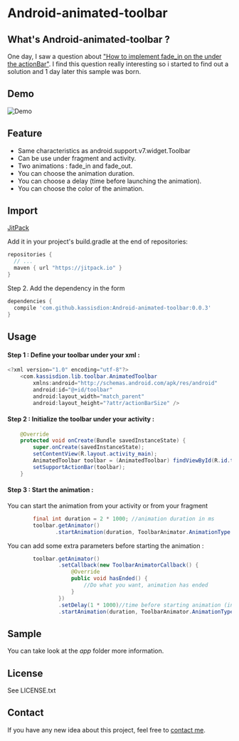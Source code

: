 # Android-animated-toolbar

## What's Android-animated-toolbar ?
One day, I saw a question about ["How to implement fade_in on the under the actionBar"](http://stackoverflow.com/a/32800153/5215998).
I find this question really interesting so i started to find out a solution and 1 day later this sample was born.

## Demo
![Demo](http://img11.hostingpics.net/pics/879507animatedToolbar.gif)

## Feature
* Same characteristics as android.support.v7.widget.Toolbar
* Can be use under fragment and activity.
* Two animations : fade_in and fade_out.
* You can choose the animation duration.
* You can choose a delay (time before launching the animation).
* You can choose the color of the animation.

## Import
[JitPack](https://jitpack.io/)

Add it in your project's build.gradle at the end of repositories:

```gradle
repositories {
  // ...
  maven { url "https://jitpack.io" }
}
```

Step 2. Add the dependency in the form

```gradle
dependencies {
  compile 'com.github.kassisdion:Android-animated-toolbar:0.0.3'
}
```

## Usage
#### Step 1 : Define your toolbar under your xml :

```java
<?xml version="1.0" encoding="utf-8"?>
    <com.kassisdion.lib.toolbar.AnimatedToolbar
        xmlns:android="http://schemas.android.com/apk/res/android"
        android:id="@+id/toolbar"
        android:layout_width="match_parent"
        android:layout_height="?attr/actionBarSize" />
```

#### Step 2 : Initialize the toolbar under your activity :

```java
    @Override
    protected void onCreate(Bundle savedInstanceState) {
        super.onCreate(savedInstanceState);
        setContentView(R.layout.activity_main);
        AnimatedToolbar toolbar = (AnimatedToolbar) findViewById(R.id.toolbar);
        setSupportActionBar(toolbar);
    }
```

#### Step 3 : Start the animation :

You can start the animation from your activity or from your fragment 
```java
        final int duration = 2 * 1000; //animation duration in ms
        toolbar.getAnimator()
               .startAnimation(duration, ToolbarAnimator.AnimationType.FADE_IN);
```

You can add some extra parameters before starting the animation :
```java
        toolbar.getAnimator()
                .setCallback(new ToolbarAnimatorCallback() {
                    @Override
                    public void hasEnded() {
                        //Do what you want, animation has ended
                    }
                })
                .setDelay(1 * 1000)//time before starting animation (in ms)
                .startAnimation(duration, ToolbarAnimator.AnimationType.FADE_IN
```

## Sample
You can take look at the *app* folder more information.

## License
See  LICENSE.txt

## Contact
If you have any new idea about this project, feel free to [contact me](mailto:florian.faisant@gmail.com).

